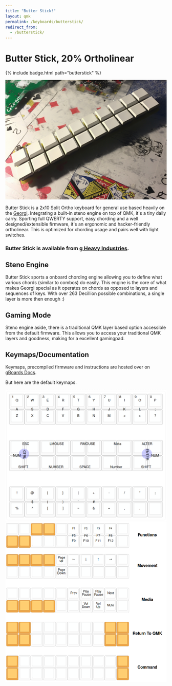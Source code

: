 ```yaml
---
title: "Butter Stick!"
layout: qmk
permalink: /keyboards/butterstick/
redirect_from: 
  - /butterstick/
---
```


# Butter Stick, 20% Ortholinear

{% include badge.html path="butterstick" %}

![Butter Stick](/keyboards/butterstick/flashy.jpg)

Butter Stick is a 2x10 Split Ortho keyboard for general use based heavily on the [Georgi](/georgi/). Integrating a built-in steno engine on top of QMK, it's a tiny daily carry. Sporting full QWERTY support, easy chording and a well designed/extensible firmware, it's an ergonomic and hacker-friendly ortholinear. This is optimized for chording usage and pairs well with light switches.

### Butter Stick is available from **[g Heavy Industries](http://gboards.ca)**.

## Steno Engine
Butter Stick sports a onboard chording engine allowing you to define what various chords (similar to combos) do easily. This engine is the core of what makes Georgi special as it operates on chords as opposed to layers and sequences of keys. With over 263 Decillion possible combinations, a single layer is more then enough :)

## Gaming Mode
Steno engine aside, there is a traditional QMK layer based option accessible from the default firmware. This allows you to access your traditional QMK layers and goodness, making for a excellent gamingpad.

## Keymaps/Documentation
Keymaps, precompiled firmware and instructions are hosted over on [gBoards Docs](http://docs.gboards.ca/). 

But here are the default keymaps.

![Qwerty](/keyboards/butterstick/layout.png)
![Layers](/keyboards/butterstick/layers.png)
